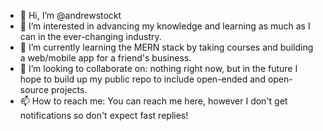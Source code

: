 - 👋 Hi, I’m @andrewstockt
- 👀 I’m interested in advancing my knowledge and learning as much as I can in the ever-changing industry.
- 🌱 I’m currently learning the MERN stack by taking courses and building a web/mobile app for a friend's business.
- 💞️ I’m looking to collaborate on: nothing right now, but in the future I hope to build up my public repo to include open-ended and open-source projects.
- 📫 How to reach me: You can reach me here, however I don't get notifications so don't expect fast replies!

<!---
andrewstockt/andrewstockt is a ✨ special ✨ repository because its `README.md` (this file) appears on your GitHub profile.
You can click the Preview link to take a look at your changes.
--->
